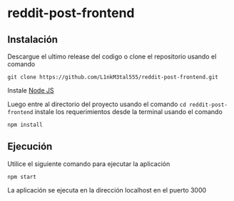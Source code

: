 # reddit-post-frontend

## Instalación

Descargue el ultimo release del codigo o clone el repositorio usando el comando

```
git clone https://github.com/L1nkM3tal555/reddit-post-frontend.git
```

Instale [Node JS](https://nodejs.org/en)

Luego entre al directorio del proyecto usando el comando `cd reddit-post-frontend` instale los requerimientos desde la terminal usando el comando

```
npm install
```

## Ejecución

Utilice el siguiente comando para ejecutar la aplicación

```
npm start
```

La aplicación se ejecuta en la dirección localhost en el puerto 3000
